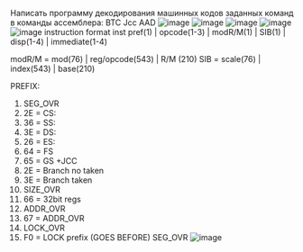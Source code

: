 Написать программу декодирования машинных кодов заданных команд в команды ассемблера:
BTC
Jcc
AAD
![image](https://github.com/user-attachments/assets/e811c8e0-2946-4ad3-931d-80b790eecf9a)
![image](https://github.com/user-attachments/assets/3110b629-54cf-4240-8f06-51d5dd58f4f2)
![image](https://github.com/user-attachments/assets/7dc7115e-f750-4429-b471-b5a6121353d4)
![image](https://github.com/user-attachments/assets/ad198bdd-ca86-430e-ae04-62e8ad250e67)
![image](https://github.com/user-attachments/assets/684348c2-2b63-4b4a-92b7-4f6d580f1211)
instruction format
inst pref(1) | opcode(1-3) | modR/M(1) | SIB(1) | disp(1-4) | immediate(1-4)

modR/M = mod(76) | reg/opcode(543) | R/M (210)
SIB = scale(76) | index(543) | base(210)

PREFIX:
1) SEG_OVR 
  1) 2E = CS:
  2) 36 = SS:
  3) 3E = DS:
  4) 26 = ES:
  5) 64 = FS
  6) 65 = GS
+JCC
  7) 2E = Branch no taken
  8) 3E = Branch taken
2) SIZE_OVR
  1) 66 = 32bit regs
3) ADDR_OVR
  1) 67 = ADDR_OVR
4) LOCK_OVR
  1) F0 = LOCK prefix (GOES BEFORE) SEG_OVR
![image](https://github.com/user-attachments/assets/d09a9177-34f7-4b31-8bf2-09a5e88320b5)

